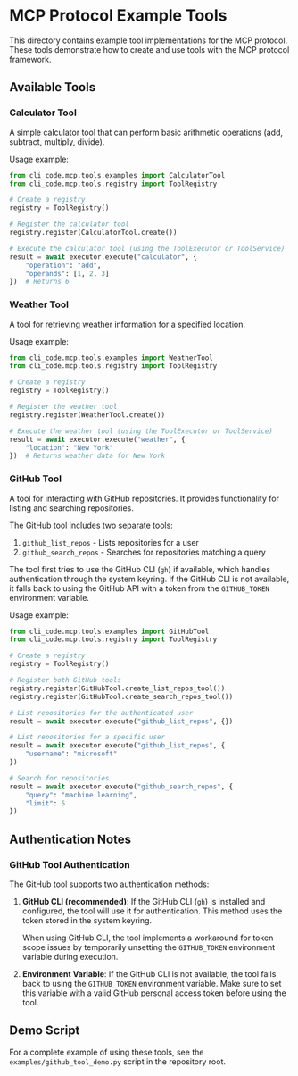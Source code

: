 # MCP Protocol Example Tools

This directory contains example tool implementations for the MCP protocol. These tools demonstrate how to create and use tools with the MCP protocol framework.

## Available Tools

### Calculator Tool

A simple calculator tool that can perform basic arithmetic operations (add, subtract, multiply, divide).

Usage example:
```python
from cli_code.mcp.tools.examples import CalculatorTool
from cli_code.mcp.tools.registry import ToolRegistry

# Create a registry
registry = ToolRegistry()

# Register the calculator tool
registry.register(CalculatorTool.create())

# Execute the calculator tool (using the ToolExecutor or ToolService)
result = await executor.execute("calculator", {
    "operation": "add",
    "operands": [1, 2, 3]
})  # Returns 6
```

### Weather Tool

A tool for retrieving weather information for a specified location.

Usage example:
```python
from cli_code.mcp.tools.examples import WeatherTool
from cli_code.mcp.tools.registry import ToolRegistry

# Create a registry
registry = ToolRegistry()

# Register the weather tool
registry.register(WeatherTool.create())

# Execute the weather tool (using the ToolExecutor or ToolService)
result = await executor.execute("weather", {
    "location": "New York"
})  # Returns weather data for New York
```

### GitHub Tool

A tool for interacting with GitHub repositories. It provides functionality for listing and searching repositories.

The GitHub tool includes two separate tools:
1. `github_list_repos` - Lists repositories for a user
2. `github_search_repos` - Searches for repositories matching a query

The tool first tries to use the GitHub CLI (`gh`) if available, which handles authentication through the system keyring. If the GitHub CLI is not available, it falls back to using the GitHub API with a token from the `GITHUB_TOKEN` environment variable.

Usage example:
```python
from cli_code.mcp.tools.examples import GitHubTool
from cli_code.mcp.tools.registry import ToolRegistry

# Create a registry
registry = ToolRegistry()

# Register both GitHub tools
registry.register(GitHubTool.create_list_repos_tool())
registry.register(GitHubTool.create_search_repos_tool())

# List repositories for the authenticated user
result = await executor.execute("github_list_repos", {})

# List repositories for a specific user
result = await executor.execute("github_list_repos", {
    "username": "microsoft"
})

# Search for repositories
result = await executor.execute("github_search_repos", {
    "query": "machine learning",
    "limit": 5
})
```

## Authentication Notes

### GitHub Tool Authentication

The GitHub tool supports two authentication methods:

1. **GitHub CLI (recommended)**: If the GitHub CLI (`gh`) is installed and configured, the tool will use it for authentication. This method uses the token stored in the system keyring.
   
   When using GitHub CLI, the tool implements a workaround for token scope issues by temporarily unsetting the `GITHUB_TOKEN` environment variable during execution.

2. **Environment Variable**: If the GitHub CLI is not available, the tool falls back to using the `GITHUB_TOKEN` environment variable. Make sure to set this variable with a valid GitHub personal access token before using the tool.

## Demo Script

For a complete example of using these tools, see the `examples/github_tool_demo.py` script in the repository root. 
